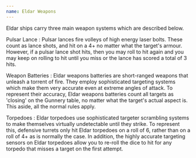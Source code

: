 ```yaml
---
name: Eldar Weapons
---
```

Eldar ships carry three main weapon systems which are described below.

Pulsar Lance 
: Pulsar lances fire volleys of high energy laser bolts. These count as lance shots, and hit on a 4+ no matter what the target's armour. However, if a pulsar lance shot hits, then you may roll to hit again and you may keep on rolling to hit until you miss or the lance has scored a total of 3 hits. 

Weapon Batteries 
: Eldar weapons batteries are short-ranged weapons that unleash a torrent of fire. They employ sophisticated targeting systems which make them very accurate even at extreme angles of attack. To represent their accuracy, Eldar weapons batteries count all targets as 'closing' on the Gunnery table, no matter what the target's actual aspect is. This aside, all the normal rules apply. 

Torpedoes 
: Eldar torpedoes use sophisticated targeter scrambling systems to make themselves virtually undetectable until they strike. To represent this, defensive turrets only hit Eldar torpedoes on a roll of 6, rather than on a roll of 4+ as is normally the case. In addition, the highly accurate targeting sensors on Eldar torpedoes allow you to re-roll the dice to hit for any torpedo that misses a target on the first attempt.